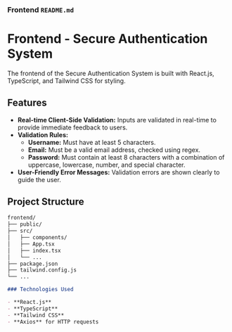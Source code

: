 
### Frontend `README.md`

# Frontend - Secure Authentication System

The frontend of the Secure Authentication System is built with React.js, TypeScript, and Tailwind CSS for styling.

## Features

- **Real-time Client-Side Validation:** Inputs are validated in real-time to provide immediate feedback to users.
- **Validation Rules:**
  - **Username:** Must have at least 5 characters.
  - **Email:** Must be a valid email address, checked using regex.
  - **Password:** Must contain at least 8 characters with a combination of uppercase, lowercase, number, and special character.
- **User-Friendly Error Messages:** Validation errors are shown clearly to guide the user.

## Project Structure

```markdown
frontend/
├── public/
├── src/
│   ├── components/
│   ├── App.tsx
│   ├── index.tsx
│   └── ...
├── package.json
├── tailwind.config.js
└── ...

### Technologies Used

- **React.js**
- **TypeScript**
- **Tailwind CSS**
- **Axios** for HTTP requests




